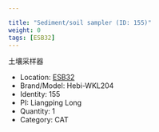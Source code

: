```yaml
---

title: "Sediment/soil sampler (ID: 155)"
weight: 0
tags: [ESB32]
---
```


土壤采样器

<!--more-->



- Location: [ESB32](../../tags/esb32)
- Brand/Model: Hebi-WKL204
- Identity: 155
- PI: Liangping Long
- Quantity: 1
- Category: CAT






